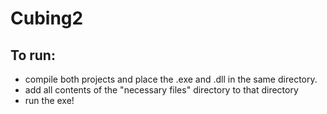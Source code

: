 # Cubing2
## To run: 
- compile both projects and place the .exe and .dll in the same directory.
- add all contents of the "necessary files" directory to that directory
- run the exe!
